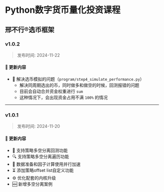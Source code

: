 # Python数字货币量化投资课程

## 邢不行®️选币框架

### v1.0.2

> 发布时间: 2024-11-22

#### 🚀 更新内容

- 🐞 解决选币模拟的问题（`program/step4_simulate_performance.py`）
    - 解决同周期选出的币，同时做多和做空的时候，回测报错的问题
    - 目前会自动合并资金权重进行 `sum`
    - 这种情况下，会出现资金占用不满 `100%` 的情况

-----

### v1.0.1

> 发布时间: 2024-11-20

#### 🚀 更新内容

- 📝 支持策略多空分离回测功能
- 🔍 支持策略多空分离遍历功能
- 🐎 数据准备和因子计算使用并行加速
- ⏳ 添加策略offset list自定义功能
- ⚙️ 优化配套的内核升级
- 🆕 新增多空分离案例
